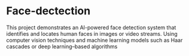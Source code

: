 # Face-dectection
This project demonstrates an AI-powered face detection system that identifies and locates human faces in images or video streams. Using computer vision techniques and machine learning models such as Haar cascades or deep learning–based algorithms

